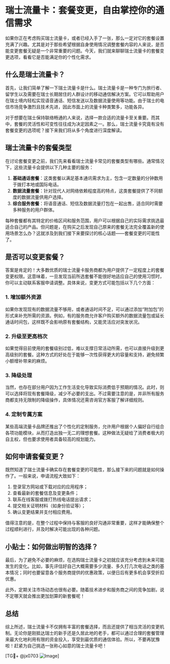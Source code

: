 # 瑞士流量卡：套餐变更，自由掌控你的通信需求

如果你正在考虑购买瑞士流量卡，或者已经入手了一张，那么一定对它的套餐设置充满了兴趣。尤其是对于那些希望根据自身使用情况调整套餐内容的人来说，是否能变更套餐无疑是一个非常重要的问题。今天，我们就来聊聊瑞士流量卡的套餐变更选项，看看它是否能满足你的个性化需求。

## 什么是瑞士流量卡？

首先，让我们简单了解一下瑞士流量卡是什么。瑞士流量卡是一种专门为旅行者、留学生以及需要在瑞士长期居住的人群设计的移动通信解决方案。它可以帮助用户在瑞士境内轻松实现语音通话、短信发送以及数据流量使用等功能。由于瑞士的电信市场竞争激烈且技术先进，因此市面上的流量卡种类繁多，功能各异。

对于想要在瑞士保持联络畅通的人来说，选择一款合适的流量卡至关重要。而其中，套餐的灵活性和可变性往往成为决定因素之一。那么，瑞士流量卡究竟有没有套餐变更的选项呢？接下来我们将从多个角度进行深度解读。

## 瑞士流量卡的套餐类型

在讨论套餐变更之前，我们先来看看瑞士流量卡常见的套餐类型有哪些。通常情况下，这些流量卡会提供以下几种主要的服务：

1. **基础通话套餐**：这类套餐以满足基本通讯需求为主，包含一定数量的分钟数用于拨打本地或国际电话。
2. **数据流量套餐**：针对现代人对网络依赖程度高的特点，这类套餐提供了不同额度的数据流量供用户选择。
3. **综合服务套餐**：将语音通话、短信及数据流量打包在一起出售，适合同时需要多种服务的用户群体。

每种套餐都有其特定的价格区间和服务范围，用户可以根据自己的实际需求挑选最适合自己的产品。但问题是，在购买之后发现自己原来的套餐无法完全覆盖新的使用场景怎么办？这就涉及到我们接下来要探讨的核心话题——套餐变更的可能性了。

## 是否可以变更套餐？

答案是肯定的！大多数优质的瑞士流量卡服务商都为用户提供了一定程度上的套餐变更权限。这意味着，一旦发现当前所选套餐不能很好地适应自己的使用习惯时，你可以主动联系客服申请调整。具体来说，变更方式可能包括以下几个方面：

### 1. 增加额外资源
如果你发现现有的数据流量不够用，或者通话时间不足，可以通过添加“附加包”的形式来补充所需的资源。例如，有的服务商允许客户购买额外的数据流量包或延长通话时间包，这样既不会影响原有套餐结构，又能灵活应对突发状况。

### 2. 升级至更高档次
如果觉得目前使用的套餐级别过低，难以支撑日常活动所需，也可以直接升级到更高级别的套餐。这种方式的好处在于能够一次性获得更大的容量和支持，避免频繁小额增补带来的麻烦。

### 3. 降级处理
当然，也存在部分用户因为工作生活变化导致实际消费低于预期的情况。此时，则可以选择将现有套餐降级，减少不必要的支出。不过需要注意的是，并非所有服务商都支持无限制的降级操作，具体情况还需咨询官方客服了解详细规则。

### 4. 定制专属方案
某些高端流量卡品牌还推出了个性化的定制服务，允许用户根据个人偏好自行组合各项功能模块，从而打造出独一无二的理想套餐。这种做法无疑给了消费者极大的自主权，但也要求使用者具备较高的规划能力。

## 如何申请套餐变更？

既然知道了瑞士流量卡确实存在套餐变更的可能性，那么接下来的问题就是如何操作了。一般来说，申请流程大致如下：

1. 登录官方网站或下载对应的应用程序；
2. 查看最新的套餐信息及变更条件；
3. 联系在线客服或拨打热线电话提出请求；
4. 提交相关证明材料（如身份验证等）；
5. 确认变更结果并支付相应费用。

值得注意的是，在整个过程中保持与客服的良好沟通非常重要，这样才能确保整个过程顺利进行，并及时解决可能出现的各种问题。

## 小贴士：如何做出明智的选择？

最后，为了避免不必要的麻烦，在选购瑞士流量卡之初就应该充分考虑到未来可能发生的变化。比如，事先评估好自己大概需要多少流量、多久打几次电话之类的基本情况；同时也要留意各个服务商提供的优惠政策，以便日后有更多机会享受折扣优惠。

此外，定期关注市场动态也很有必要。随着技术进步和服务商之间的竞争加剧，说不定哪天就会推出更加划算的新套餐呢！

## 总结

综上所述，瑞士流量卡不仅拥有丰富的套餐选择，而且还提供了相当灵活的变更机制。无论你是刚抵达瑞士的新手还是久居此地的老手，都可以通过合理的套餐管理来最大化地利用有限的资金投入，享受到最优质的通信体验。所以，不要再犹豫啦！赶紧为自己挑选一张称心如意的瑞士流量卡吧！

[TG💪+ @jx0703 ![Image](https://github.com/user-attachments/assets/dbca1d08-cadb-493c-b0ec-ad6f7a83f270)]